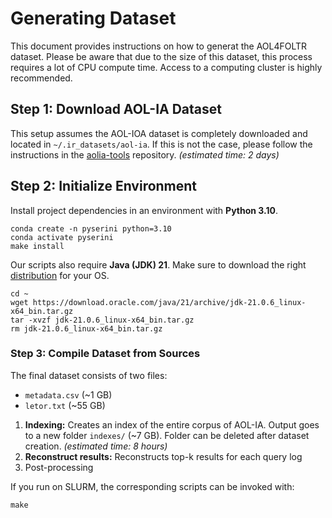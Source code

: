 # Generating Dataset

This document provides instructions on how to generat the AOL4FOLTR dataset.
Please be aware that due to the size of this dataset, this process requires a lot of CPU compute time.
Access to a computing cluster is highly recommended.

## Step 1: Download AOL-IA Dataset

This setup assumes the AOL-IOA dataset is completely downloaded and located in `~/.ir_datasets/aol-ia`.
If this is not the case, please follow the instructions in the [aolia-tools](https://github.com/terrierteam/aolia-tools) repository. _(estimated time: 2 days)_

## Step 2: Initialize Environment

Install project dependencies in an environment with **Python 3.10**.

```
conda create -n pyserini python=3.10
conda activate pyserini
make install
```

Our scripts also require **Java (JDK) 21**.
Make sure to download the right [distribution](https://www.oracle.com/java/technologies/javase/jdk21-archive-downloads.html) for your OS.

```
cd ~
wget https://download.oracle.com/java/21/archive/jdk-21.0.6_linux-x64_bin.tar.gz
tar -xvzf jdk-21.0.6_linux-x64_bin.tar.gz
rm jdk-21.0.6_linux-x64_bin.tar.gz
```

### Step 3: Compile Dataset from Sources

The final dataset consists of two files:
- `metadata.csv` (~1 GB)
- `letor.txt` (~55 GB)

1. **Indexing:** Creates an index of the entire corpus of AOL-IA. Output goes to a new folder `indexes/` (~7 GB). Folder can be deleted after dataset creation. _(estimated time: 8 hours)_
2. **Reconstruct results:** Reconstructs top-k results for each query log
3. Post-processing

If you run on SLURM, the corresponding scripts can be invoked with:

```
make 
```
